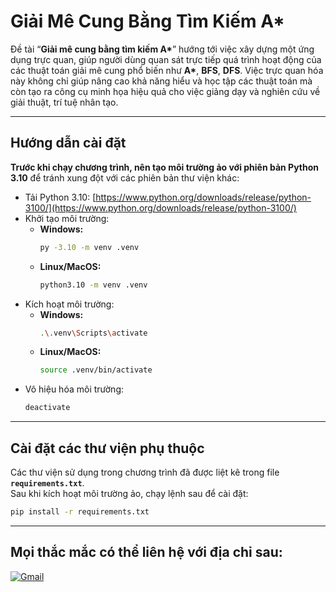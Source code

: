 # Giải Mê Cung Bằng Tìm Kiếm A*

Đề tài “**Giải mê cung bằng tìm kiếm A\***” hướng tới việc xây dựng một ứng dụng trực quan, giúp người dùng quan sát trực tiếp quá trình hoạt động của các thuật toán giải mê cung phổ biến như **A\***, **BFS**, **DFS**. Việc trực quan hóa này không chỉ giúp nâng cao khả năng hiểu và học tập các thuật toán mà còn tạo ra công cụ minh họa hiệu quả cho việc giảng dạy và nghiên cứu về giải thuật, trí tuệ nhân tạo.

---

## Hướng dẫn cài đặt

**Trước khi chạy chương trình, nên tạo môi trường ảo với phiên bản Python 3.10** để tránh xung đột với các phiên bản thư viện khác:

- Tải Python 3.10: [https://www.python.org/downloads/release/python-3100/](https://www.python.org/downloads/release/python-3100/)
- Khởi tạo môi trường:
    - **Windows:**
        ```bash
        py -3.10 -m venv .venv
        ```
    - **Linux/MacOS:**
        ```bash
        python3.10 -m venv .venv
        ```
- Kích hoạt môi trường:
    - **Windows:**
        ```bash
        .\.venv\Scripts\activate
        ```
    - **Linux/MacOS:**
        ```bash
        source .venv/bin/activate
        ```
- Vô hiệu hóa môi trường:
    ```bash
    deactivate
    ```

---

## Cài đặt các thư viện phụ thuộc

Các thư viện sử dụng trong chương trình đã được liệt kê trong file **`requirements.txt`**.  
Sau khi kích hoạt môi trường ảo, chạy lệnh sau để cài đặt:

```bash
pip install -r requirements.txt
```

---

## Mọi thắc mắc có thể liên hệ với địa chỉ sau:

[![Gmail](https://img.shields.io/badge/Gmail-%23EA4335.svg?logo=Gmail&logoColor=white)](mailto:caoson1193@gmail.com)
